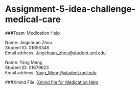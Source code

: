 # Assignment-5-idea-challenge-medical-care

###Team: Medication Help

Name: Jingchuan Zhou </br>
Student ID: 01656348 </br>
Email address: Jingchuan_zhou@student.uml.edu </br>

Name: Yang Meng </br>
Student ID: 01679623 </br>
Email address: Yang_Meng@student.uml.edu </br>

###Xmind File: 
[Xmind file for Medication Help](http://www.google.com)<br />
 
